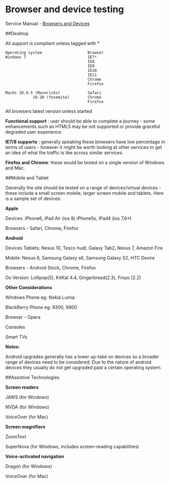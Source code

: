 # Browser and device testing

Service Manual - [Browsers and Devices](https://www.gov.uk/service-manual/user-centred-design/browsers-and-devices.html)

##Desktop

All support is compliant unless tagged with \*

	Operating system					Browser
	Windows 7							IE7*
										IE8
										IE9
										IE10
										IE11
										Chrome
										Firefox

	MacOs 10.9.5 (Mavericks)			Safari
				10.10 (Yosemite)		Chrome
										Firefox

All browsers latest version unless started

**Functional support** : user should be able to complete a journey - some enhancements such as HTML5 may be not supported or provide graceful degraded user experience.

**IE7/8 supports** : generally speaking these browsers have low percentage in terms of users - however it might be worth looking at other services to get an idea of what the traffic is like across similar services.

**Firefox and Chrome**: these would be tested on a single version of Windows and Mac.


##Mobile and Tablet

Generally the site should be tested on a range of devices/virtual devices - these include a small screen mobile, larger screen mobile and tablets. Here is a sample set of devices:

**Apple**

Devices:
iPhone6, iPad Air (ios 8)
iPhone5s, iPad4 (ios 7,6*)

Browsers - Safari, Chrome, Firefox

**Android**

Devices
Tablets: Nexus 10, Tesco hudl, Galaxy Tab2, Nexus 7, Amazon Fire

Mobile: Nexus 6, Samsung Galaxy s6, Samsung Galaxy S2, HTC Desire

Browsers - Android Stock, Chrome, Firefox

Os Version: Lollipop(5), KitKat 4.4, Gingerbread(2.3), Froyo (2.2)


**Other Considerations**

Windows Phone eg: Nokia Lumia

BlackBerry Phone eg: 9300, 9900

Browser - Opera

Consoles

Smart TVs

**Notes:**

Android upgrades generally has a lower up-take on devices so a broader range of devices need to be considered. Due to the nature of android devices they usually do not get upgraded past a certain operating system.

##Assistive Technologies

**Screen readers**

JAWS (for Windows)

NVDA (for Windows)

VoiceOver (for Mac)

**Screen magnifiers**

ZoomText

SuperNova (for Windows, includes screen-reading capabilities)

**Voice-activated navigation**

Dragon (for Windows)

VoiceOver (for Mac)
